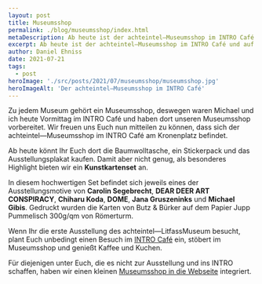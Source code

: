 ```yaml
---
layout: post
title: Museumsshop
permalink: ./blog/museumsshop/index.html
metaDescription: Ab heute ist der achteintel—Museumsshop im INTRO Café und auf der Webseite geöffnet. 
excerpt: Ab heute ist der achteintel—Museumsshop im INTRO Café und auf der Webseite geöffnet. Plant Euch bei Eurer Tour durchs Museum einen Besuch im INTRO ein, genießt Kaffee und Kuchen und nehmt eine Erinnerung mit.
author: Daniel Ehniss
date: 2021-07-21
tags:
  - post
heroImage: './src/posts/2021/07/museumsshop/museumsshop.jpg'
heroImageAlt: 'Der achteintel—Museumsshop im INTRO Café'
---
```


Zu jedem Museum gehört ein Museumsshop, deswegen waren Michael und ich heute Vormittag im INTRO Café und haben dort unseren Museumsshop vorbereitet. Wir freuen uns Euch nun mitteilen zu können, dass sich der achteintel—Museumsshop im INTRO Café am Kronenplatz befindet.

Ab heute könnt Ihr Euch dort die Baumwolltasche, ein Stickerpack und das Ausstellungsplakat kaufen. Damit aber nicht genug, als besonderes Highlight bieten wir ein **Kunstkartenset** an.

In diesem hochwertigen Set befindet sich jeweils eines der Ausstellungsmotive von **Carolin Segebrecht**, **DEAR DEER ART CONSPIRACY**, **Chiharu Koda**, **DOME**, **Jana Gruszeninks** und **Michael Gibis**. Gedruckt wurden die Karten von Butz & Bürker auf dem Papier Jupp Pummelisch 300g/qm von Römerturm.

Wenn Ihr die erste Ausstellung des achteintel—LitfassMuseum besucht, plant Euch unbedingt einen Besuch im [INTRO Café](https://www.intro.cafe/) ein, stöbert im Museumsshop und genießt Kaffee und Kuchen.

Für diejenigen unter Euch, die es nicht zur Ausstellung und ins INTRO schaffen, haben wir einen kleinen [Museumsshop in die Webseite](/shop) integriert.
